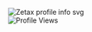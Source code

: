 ![Zetax profile info svg](https://readme-v2.zetax.workers.dev/image-to-ascii/simplyzetax)
<br/>
![Profile Views](https://komarev.com/ghpvc/?username=zetaxftw&style=flat-square)
